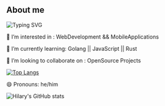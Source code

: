 

## About me

![Typing SVG](https://readme-typing-svg.herokuapp.com?font=Fira+Code&pause=1000&color=F78A20&width=435&lines=Hi+there!+I'm+Hilary;I+love+building+cool+things)

👀 I’m interested in : WebDevelopment && MobileApplications

🌱 I’m currently learning: Golang || JavaScript || Rust

💞️ I’m looking to collaborate on : OpenSource Projects

[![Top Langs](https://github-readme-stats.vercel.app/api/top-langs/?username=Hilary505&layout=pie)](https://github.com/Hilary505/github-readme-stats)

😄 Pronouns: he/him

![Hilary's GitHub stats](https://github-readme-stats.vercel.app/api?username=Hilary505&show_icons=true&theme=radical)

<!---
Hilary505/Hilary505 is a ✨ special ✨ repository because its `README.md` (this file) appears on your GitHub profile.
You can click the Preview link to take a look at your changes.
--->
